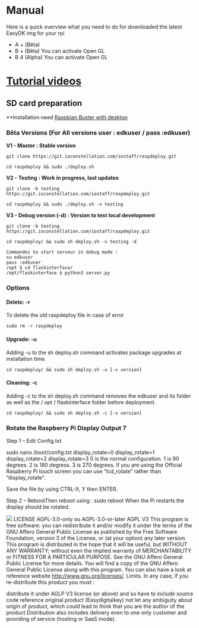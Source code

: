 # Manual

Here is a quick overview what you need to do for downloaded the latest EasyDK img for your rpi

- A + (Bêta) 
- B + (Bêta) You can activate Open GL
- B 4 (Alpha) You can activate Open GL

# [Tutorial videos ](https://easydigitalkey.com/gb/content/36-discover-easy-dkon-video)
 
## SD card preparation
**Installation need [Raspbian Buster with desktop](https://www.raspberrypi.org/downloads/raspbian/)


### Bêta Versions (For All versions    user : edkuser / pass :edkuser)


**V1 - Master : Stable version**

`git clone https://git.ioconstellation.com/iostaff/raspdeploy.git`

`cd raspdeploy && sudo ./deploy.sh`

 
**V2 - Testing : Work in progress, last updates**

`git clone -b testing https://git.ioconstellation.com/iostaff/raspdeploy.git`

`cd raspdeploy && sudo ./deploy.sh -v testing`


**V3 - Debug version (-d) : Version to test local development**

`git clone -b testing https://git.ioconstellation.com/iostaff/raspdeploy.git`

`cd raspdeploy/ && sudo sh deploy.sh -v testing -d`

    Commandes to start serveur in debug mode :
    su edkuser
    pass :edkuser
    /opt $ cd flaskinterface/
    /opt/flaskinterface $ python3 server.py



### Options

#### Delete: -r
To delete the old raspdeploy file in case of error

`sudo rm -r raspdeploy`

#### Upgrade: -u
Adding -u to the sh deploy.sh command activates package upgrades at installation time.

`cd raspdeploy/ && sudo sh deploy.sh -u [-v version]`

#### Cleaning: -c
Adding -c to the sh deploy.sh command removes the edkuser and its folder as well as the / opt / flaskinterface folder before deployment.

`cd raspdeploy/ && sudo sh deploy.sh -c [-v version]`


### Rotate the Raspberry Pi Display Output 7

Step 1 – Edit Config.txt

sudo nano /boot/config.txt
display_rotate=0
display_rotate=1
display_rotate=2
display_rotate=3
0 is the normal configuration. 1 is 90 degrees. 2 is 180 degress. 3 is 270 degrees.
If you are using the Official Raspberry Pi touch screen you can use “lcd_rotate” rather than “display_rotate”.

Save the file by using CTRL-X, Y then ENTER.

Step 2 – RebootThen reboot using : sudo reboot When the Pi restarts the display should be rotated.

![](https://easydigitalkey.com/img/cms/t%C3%A9l%C3%A9chargement%20(2).png)
LICENSE AGPL-3.0-only ou AGPL-3.0-or-later
AGPL V3 This program is free software: you can redistribute it and/or modify it under the terms of the GNU Affero General Public License as published by the Free Software Foundation, version 3 of the License, or (at your option) any later version.
This program is distributed in the hope that it will be useful, but WITHOUT ANY WARRANTY; without even the implied warranty of MERCHANTABILITY or FITNESS FOR A PARTICULAR PURPOSE. See the GNU Affero General Public License for more details.
You will find a copy of the GNU Affero General Public License along with this program.
You can also have a look at reference website http://www.gnu.org/licenses/. Limits. In any case, if you re-distribute this product you must :

distribute it under AGLP V3 license (or above) and so have to include source code
reference original product (Easydigitalkey)
not let any ambiguity about origin of product, which could lead to think that you are the author of the product 
Distribution also includes delivery even to one only customer and providing of service (hosting or SaaS mode). 